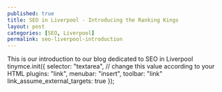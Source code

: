 ```yaml
---
published: true
title: SEO in Liverpool - Introducing the Ranking Kings
layout: post
categories: [SEO, Liverpool]
permalink: seo-liverpool-introduction
---
```

This is our introduction to our blog dedicated to SEO in Liverpool
tinymce.init({
  selector: "textarea",  // change this value according to your HTML
  plugins: "link",
  menubar: "insert",
  toolbar: "link"
  link_assume_external_targets: true
});
